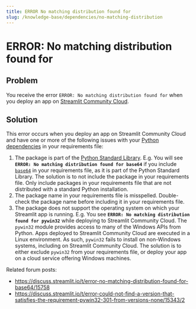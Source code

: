 ```yaml
---
title: ERROR No matching distribution found for
slug: /knowledge-base/dependencies/no-matching-distribution
---
```


# ERROR: No matching distribution found for

## Problem

You receive the error `ERROR: No matching distribution found for` when you deploy an app on [Streamlit Community Cloud](https://streamlit.io/cloud).

## Solution

This error occurs when you deploy an app on Streamlit Community Cloud and have one or more of the following issues with your [Python dependencies](/deploy/streamlit-community-cloud/deploy-your-app/app-dependencies#add-python-dependencies) in your requirements file:

1. The package is part of the [Python Standard Library](https://docs.python.org/3/py-modindex.html). E.g. You will see **`ERROR: No matching distribution found for base64`** if you include [`base64`](https://docs.python.org/3/develop/base64.html) in your requirements file, as it is part of the Python Standard Library. The solution is to not include the package in your requirements file. Only include packages in your requirements file that are not distributed with a standard Python installation.
2. The package name in your requirements file is misspelled. Double-check the package name before including it in your requirements file.
3. The package does not support the operating system on which your Streamlit app is running. E.g. You see **`ERROR: No matching distribution found for pywin32`** while deploying to Streamlit Community Cloud. The `pywin32` module provides access to many of the Windows APIs from Python. Apps deployed to Streamlit Community Cloud are executed in a Linux environment. As such, `pywin32` fails to install on non-Windows systems, including on Streamlit Community Cloud. The solution is to either exclude `pywin32` from your requirements file, or deploy your app on a cloud service offering Windows machines.

Related forum posts:

- https://discuss.streamlit.io/t/error-no-matching-distribution-found-for-base64/15758
- https://discuss.streamlit.io/t/error-could-not-find-a-version-that-satisfies-the-requirement-pywin32-301-from-versions-none/15343/2

